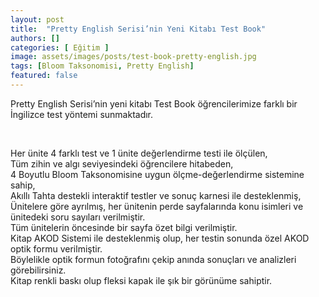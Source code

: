 ```yaml
---
layout: post
title:  "Pretty English Serisi’nin Yeni Kitabı Test Book"
authors: []
categories: [ Eğitim ]
image: assets/images/posts/test-book-pretty-english.jpg
tags: [Bloom Taksonomisi, Pretty English]
featured: false
---
```

Pretty English Serisi’nin yeni kitabı Test Book öğrencilerimize farklı bir İngilizce test yöntemi sunmaktadır.<!--more-->

&nbsp;

Her ünite 4 farklı test ve 1 ünite değerlendirme testi ile ölçülen,  
Tüm zihin ve algı seviyesindeki öğrencilere hitabeden,  
4 Boyutlu Bloom Taksonomisine uygun ölçme-değerlendirme sistemine sahip,  
Akıllı Tahta destekli interaktif testler ve sonuç karnesi ile desteklenmiş,  
Ünitelere göre ayrılmış, her ünitenin perde sayfalarında konu isimleri ve ünitedeki soru sayıları verilmiştir.  
Tüm ünitelerin öncesinde bir sayfa özet bilgi verilmiştir.  
Kitap AKOD Sistemi ile desteklenmiş olup, her testin sonunda özel AKOD optik formu verilmiştir.  
Böylelikle optik formun fotoğrafını çekip anında sonuçları ve analizleri görebilirsiniz.  
Kitap renkli baskı olup fleksi kapak ile şık bir görünüme sahiptir.